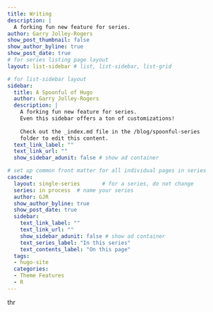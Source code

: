 ```yaml
---
title: Writing
description: |
  A forking fun new feature for series.
author: Garry Jolley-Rogers
show_post_thumbnail: false
show_author_byline: true
show_post_date: true
# for series listing page layout
layout: list-sidebar # list, list-sidebar, list-grid

# for list-sidebar layout
sidebar: 
  title: A Spoonful of Hugo
  author: Garry Jolley-Rogers
  description: |
    A forking fun new feature for series.
    Even this sidebar offers a ton of customizations!
    
    Check out the _index.md file in the /blog/spoonful-series
    folder to edit this content.
  text_link_label: ""
  text_link_url: ""
  show_sidebar_adunit: false # show ad container

# set up common front matter for all individual pages in series
cascade:
  layout: single-series       # for a series, do not change
  series: in process  # name your series
  author: GJR
  show_author_byline: true
  show_post_date: true
  sidebar:
    text_link_label: ""
    text_link_url: ""
    show_sidebar_adunit: false # show ad container
    text_series_label: "In this series" 
    text_contents_label: "On this page" 
  tags:
  - hugo-site
  categories:
  - Theme Features
  - R
---
```


thr